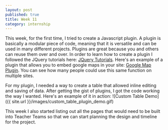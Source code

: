 ```yaml
---
layout: post
published: true
title: Week 11
category: internship
---
```


This week, for the first time, I tried to create a Javascript plugin. A plugin is basically a modular piece of code, meaning that it is versatile and can be used in many different projects. Plugins are great because you and others can reuse them over and over. In order to learn how to create a plugin I followed the JQuery tutorials here: [JQuery Tutorials](http://learn.jquery.com/plugins/). Here's an example of a plugin that allows you to embed google maps in your site: [Google Map Plugin](http://hpneo.github.io/gmaps/). You can see how many people could use this same function on multiple sites.

For my plugin, I needed a way to create a table that allowed inline editing and saving of data. After getting the gist of plugins, I got the code working the way I wanted. Here's an example of it in action: ![Custom Table Demo]({{ site.url }}/images/custom_table_plugin_demo.gif)


This week I also started listing out all the pages that would need to be built into Teacher Teams so that we can start planning the design and timeline for the project. 

